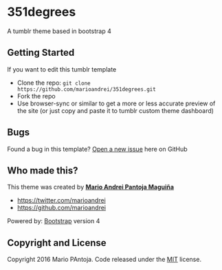 # 351degrees
A tumblr theme based in bootstrap 4

## Getting Started

If you want to edit this tumblr template
* Clone the repo: `git clone https://github.com/marioandrei/351degrees.git`
* Fork the repo
* Use browser-sync or similar to get a more or less accurate preview of the site (or just copy and paste it to tumblr custom theme dashboard)

## Bugs

Found a bug in this template? [Open a new issue](https://github.com/marioandrei/351degrees/issues) here on GitHub

## Who made this?

This theme was created by **[Mario Andrei Pantoja Maguiña](http://marioandrei.com)**

* https://twitter.com/marioandrei
* https://github.com/marioandrei

Powered by: [Bootstrap](http://getbootstrap.com/) version 4

## Copyright and License

Copyright 2016 Mario PAntoja. Code released under the [MIT](https://github.com/marioandrei/351degrees/blob/master/LICENSE) license.